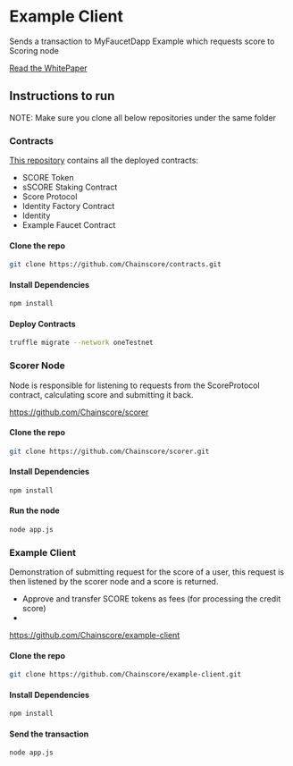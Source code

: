 # Example Client
Sends a transaction to MyFaucetDapp Example which requests score to Scoring node

[Read the WhitePaper](https://drive.google.com/file/d/1RcLBQIde-eLaDiXD8yqXrub2jKmoOlXH/view?usp=sharing)


## Instructions to run

NOTE: Make sure you clone all below repositories under the same folder

### Contracts

[This repository](https://github.com/Chainscore/contracts.git) contains all the deployed contracts:
- SCORE Token
- sSCORE Staking Contract
- Score Protocol
- Identity Factory Contract
- Identity 
- Example Faucet Contract


#### Clone the repo
```bash
git clone https://github.com/Chainscore/contracts.git
```
#### Install Dependencies
```bash
npm install
```
#### Deploy Contracts
```bash
truffle migrate --network oneTestnet
```

### Scorer Node
Node is responsible for listening to requests from the ScoreProtocol contract, calculating score and submitting it back.

https://github.com/Chainscore/scorer

#### Clone the repo
```bash
git clone https://github.com/Chainscore/scorer.git
```
#### Install Dependencies
```bash
npm install
```
#### Run the node
```bash
node app.js
```

### Example Client
Demonstration of submitting request for the score of a user, this request is then listened by the scorer node and a score is returned.

- Approve and transfer SCORE tokens as fees (for processing the credit score)
- 
https://github.com/Chainscore/example-client

#### Clone the repo
```bash
git clone https://github.com/Chainscore/example-client.git
```
#### Install Dependencies
```bash
npm install
```
#### Send the transaction
```bash
node app.js
```